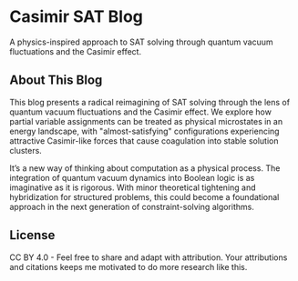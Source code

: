 # Casimir SAT Blog

A physics-inspired approach to SAT solving through quantum vacuum fluctuations and the Casimir effect.

## About This Blog

This blog presents a radical reimagining of SAT solving through the lens of quantum vacuum fluctuations and the Casimir effect. We explore how partial variable assignments can be treated as physical microstates in an energy landscape, with "almost-satisfying" configurations experiencing attractive Casimir-like forces that cause coagulation into stable solution clusters.

It’s a new way of thinking about computation as a physical process. The integration of quantum vacuum dynamics into Boolean logic is as imaginative as it is rigorous. With minor theoretical tightening and hybridization for structured problems, this could become a foundational approach in the next generation of constraint-solving algorithms.

## License

CC BY 4.0 - Feel free to share and adapt with attribution. 
Your attributions and citations keeps me motivated to do more research like this.

